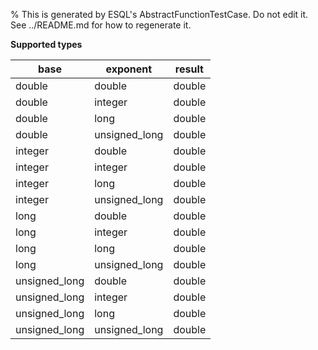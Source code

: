 % This is generated by ESQL's AbstractFunctionTestCase. Do not edit it. See ../README.md for how to regenerate it.

**Supported types**

| base | exponent | result |
| --- | --- | --- |
| double | double | double |
| double | integer | double |
| double | long | double |
| double | unsigned_long | double |
| integer | double | double |
| integer | integer | double |
| integer | long | double |
| integer | unsigned_long | double |
| long | double | double |
| long | integer | double |
| long | long | double |
| long | unsigned_long | double |
| unsigned_long | double | double |
| unsigned_long | integer | double |
| unsigned_long | long | double |
| unsigned_long | unsigned_long | double |

